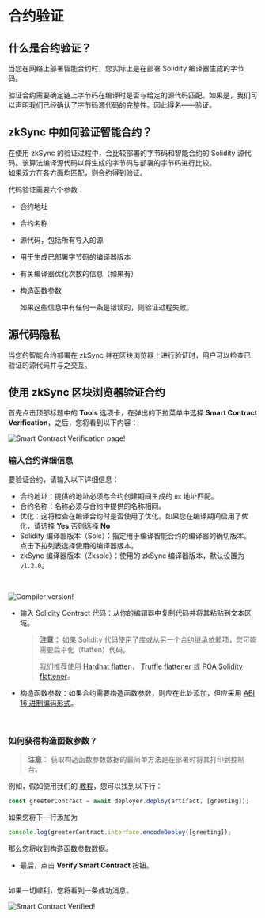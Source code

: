 # 合约验证

## 什么是合约验证？

当您在网络上部署智能合约时，您实际上是在部署 Solidity 编译器生成的字节码。

验证合约需要确定链上字节码在编译时是否与给定的源代码匹配。如果是，我们可以声明我们已经确认了字节码源代码的完整性。因此得名——验证。


## zkSync 中如何验证智能合约？

在使用 zkSync 的验证过程中，会比较部署的字节码和智能合约的 Solidity 源代码。该算法编译源代码以将生成的字节码与部署的字节码进行比较。
<br>
如果双方在各方面均匹配，则合约得到验证。

代码验证需要六个参数：

- 合约地址

- 合约名称

- 源代码，包括所有导入的源


- 用于生成已部署字节码的编译器版本

- 有关编译器优化次数的信息（如果有）

- 构造函数参数
  
  如果这些信息中有任何一条是错误的，则验证过程失败。

## 源代码隐私

当您的智能合约部署在 zkSync 并在区块浏览器上进行验证时，用户可以检查已验证的源代码并与之交互。

## 使用 zkSync 区块浏览器验证合约

首先点击顶部标题中的 **Tools** 选项卡，在弹出的下拉菜单中选择 **Smart Contract Verification**，之后，您将看到以下内容：

![Smart Contract Verification page!](../../../assets/images/verify-contract.png "verify contract")

### 输入合约详细信息

要验证合约，请输入以下详细信息：

- 合约地址：提供的地址必须与合约创建期间生成的 `0x` 地址匹配。
- 合约名称：名称必须与合约中提供的名称相同。
- 优化：这将检查在编译合约时是否使用了优化。如果您在编译期间启用了优化，请选择 **Yes** 否则选择 **No**
- Solidity 编译器版本（Solc）：指定用于编译智能合约的编译器的确切版本。点击下拉列表选择使用的编译器版本。
- zkSync 编译器版本（Zksolc）：使用的 zkSync 编译器版本，默认设置为 `v1.2.0`。
<br>

![Compiler version!](../../../assets/images/compiler-version.png "compiler version")


- 输入 Solidity Contract 代码：从你的编辑器中复制代码并将其粘贴到文本区域。
  
  > **注意：** 如果 Solidity 代码使用了库或从另一个合约继承依赖项，您可能需要扁平化（flatten）代码。 
  > 
  > 我们推荐使用 [Hardhat flatten](https://medium.com/coinmonks/flattening-smart-contracts-using-hardhat-dffe7dbc7b3f)， [Truffle flattener](https://github.com/NomicFoundation/truffle-flattener) 或 [POA Solidity flattener](https://github.com/poanetwork/solidity-flattener)。

- 构造函数参数：如果合约需要构造函数参数，则应在此处添加，但应采用 [ABI 16 进制编码形式](https://solidity.readthedocs.io/en/develop/abi-spec.html)。


<br>

### 如何获得构造函数参数？

> **注意：** 获取构造函数参数数据的最简单方法是在部署时将其打印到控制台。

例如，假如使用我们的 [教程](../hello-world.md)，您可以找到以下行：

```js
const greeterContract = await deployer.deploy(artifact, [greeting]);
```

如果您将下一行添加为

```js
console.log(greeterContract.interface.encodeDeploy([greeting]);
```

那么您将收到构造函数参数数据。

- 最后，点击 **Verify Smart Contract** 按钮。

<br>
如果一切顺利，您将看到一条成功消息。

<br>

![Smart Contract Verified!](../../../assets/images/contract-verified.png "Contract Verified")
